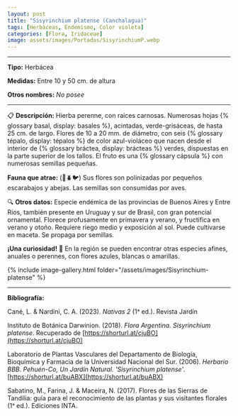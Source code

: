 ```yaml
---
layout: post
title: "Sisyrinchium platense (Canchalagua)"
tags: [Herbáceas, Endemismo, Color violeta]
categories: [Flora, Iridaceae]
image: assets/images/Portadas/SisyrinchiumP.webp
---
```


***

**Tipo:** Herbácea

**Medidas:** Entre 10 y 50 cm. de altura

**Otros nombres:** *No posee*

***

📋 **Descripción:** Hierba perenne, con raíces carnosas. Numerosas hojas {% glossary basal, display: basales %}, acintadas, verde-grisáceas, de hasta 25 cm. de largo. Flores de 10 a 20 mm. de diámetro, con seis {% glossary tépalo, display: tépalos %} de color azul-violáceo que nacen desde el interior de {% glossary bráctea, display: brácteas %} verdes, dispuestas en la parte superior de los tallos. El fruto es una {% glossary cápsula %} con numerosas semillas pequeñas.

**Fauna que atrae:** (🐝🪲🐦) Sus flores son polinizadas por pequeños escarabajos y abejas. Las semillas son consumidas por aves.

🔍 **Otros datos:** Especie endémica de las provincias de Buenos Aires y Entre Ríos, también presente en Uruguay y sur de Brasil, con gran potencial ornamental. Florece profusamente en primavera y verano, y fructifica en verano y otoño. Requiere riego medio y exposición al sol. Puede cultivarse en maceta. Se propaga por semillas.

**¡Una curiosidad!** 👀 En la región se pueden encontrar otras especies afines, anuales o perennes, con flores azules, blancas o amarillas.

 {% include image-gallery.html folder="/assets/images/Sisyrinchium-platense" %}

***

**Bibliografía:**

Cané, L. & Nardini, C. A. (2023). *Nativas 2* (1ᵃ ed.). Revista Jardín

Instituto de Botánica Darwinion. (2018). *Flora Argentina. Sisyrinchium platense*. Recuperado de 
[https://shorturl.at/cjuBO](https://shorturl.at/cjuBO)

Laboratorio de Plantas Vasculares del Departamento de Biología, Bioquímica y Farmacia de la Universidad Nacional del Sur. (2006). *Herbario BBB. Pehuén-Co, Un Jardín Natural. 'Sisyrinchium platense'*. 
[https://shorturl.at/buABX](https://shorturl.at/buABX)

Sabatino, M., Farina, J. & Maceira, N. (2017). Flores de las Sierras de Tandilia: guía para el reconocimiento de las plantas y sus visitantes florales (1ᵃ ed.). Ediciones INTA.
